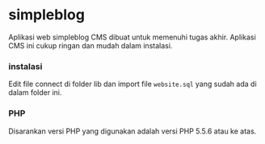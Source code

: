 # simpleblog
Aplikasi web simpleblog CMS dibuat untuk memenuhi tugas akhir. Aplikasi CMS ini cukup ringan dan mudah dalam instalasi.

### instalasi
Edit file connect di folder lib dan import file ```website.sql``` yang sudah ada di dalam folder ini.

### PHP
Disarankan versi PHP yang digunakan adalah versi PHP 5.5.6 atau ke atas.
